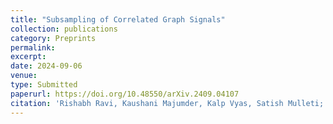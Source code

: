 ```yaml
---
title: "Subsampling of Correlated Graph Signals"
collection: publications
category: Preprints
permalink: 
excerpt: 
date: 2024-09-06
venue: 
type: Submitted
paperurl: https://doi.org/10.48550/arXiv.2409.04107
citation: 'Rishabh Ravi, Kaushani Majumder, Kalp Vyas, Satish Mulleti;'
---
```


<!-- The contents above will be part of a list of publications, if the user clicks the link for the publication than the contents of section will be rendered as a full page, allowing you to provide more information about the paper for the reader. When publications are displayed as a single page, the contents of the above "citation" field will automatically be included below this section in a smaller font. -->
